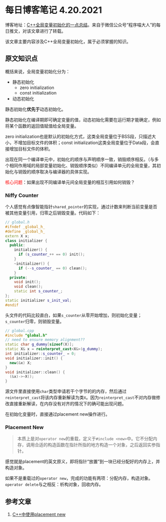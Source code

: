 # 每日博客笔记 4.20.2021

博客地址：[C++全局变量初始化的一点总结](https://www.cnblogs.com/catch/p/4314256.html)。来自于微信公众号“程序喵大人”的每日推文，对该文章进行了转载。

该文章主要内容涉及C++全局变量初始化，属于必须掌握的知识。

## 原文知识点

概括来说，全局变量初始化分为：
- 静态初始化
  - zero initialization
  - const initialization
- 动态初始化

静态初始化**优先于**动态初始化。

静态初始化在编译期即可确定变量的值，动态初始化需要在运行期才能确定，例如将某个函数的返回值赋值给全局变量。

zero initialization也是默认的初始化方式，这类全局变量位于BSS段，只描述大小，不增加目标文件的体积；const initialization这类全局变量位于Data段，会直接增加目标文件的体积。

出现在同一个编译单元中，初始化的顺序与声明顺序一致，销毁顺序相反。（与多个相同作用域的局部变量初始化、销毁顺序类似）不同编译单元的全局变量，其初始化与销毁的顺序取决与编译器的具体实现。

<font color = red>核心问题</font>：如果出现不同编译单元间全局变量的相互引用如何销毁？

### Niffy Counter

个人感觉有点像智能指针`shared_pointer`的实现，通过计数来判断当前变量是否被其他变量引用，归零之后销毁变量。代码如下：

```cpp
// global.h
#ifndef _global_h_
#define _global_h_
extern X x;
class initializer {
  public:
    initializer() {
      if (s_counter_++ == 0) init();
    }
    ~initializer() {
      if (--s_counter_ == 0) clean();
    }
  private:
    void init();
    void clean();
    static int s_counter_;
};
static initializer s_init_val;
#endif
```
头文件的代码比较直白，如果`s_counter`从零开始增加，则初始化变量；`s_counter`归零，则销毁变量。
```cpp
// global.cpp
#include "global.h"
// need to ensure memory alignment??
static char g_dummy[sizeof(X)];
static X& x = reinterpret_cast<X&>(g_dummy);
int initializer::s_counter_ = 0;
void initializer::init() {
  new(&x) X;
}
void initializer::clean() {
  (&x)->~X();
}
```
源文件里直接使用`char`类型申请若干个字节的的内存，然后通过`reinterpret_cast`将该内存重新解读为类`X`。因为`reinterpret_cast`不对内存做修改直接重新解读，在内存没有对齐的情况下的确可能出现问题。

在初始化变量时，直接通过placement new操作进行。

### Placement New

> 本质上是对`operator new`的重载，定义于`#include <new>`中。它不分配内存，调用合适的构造函数在指针所指的地方构造一个对象，之后返回实参指针。

感觉就是placement的英文原义，即将指针“放置”到一块已经分配好的内存上，并构造对象。

如果不是重载过的`operator new`，完成的功能有两项：分配内存，构造对象。`operator delete`与之相反：析构对象，回收内存。

## 参考文章
1. [C++中使用placement new](https://blog.csdn.net/linuxheik/article/details/80449059)

